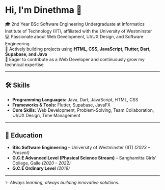 # Hi, I'm Dinethma 👋

🎓 2nd Year BSc Software Engineering Undergraduate at Informatics Institute of Technology (IIT), affiliated with the University of Westminster  
💻 Passionate about Web Development, UI/UX Design, and Software Engineering  
🚀 Actively building projects using **HTML, CSS, JavaScript, Flutter, Dart, Supabase, and Java**  
🌱 Eager to contribute as a Web Developer and continuously grow my technical expertise  

---

## 🛠 Skills
- **Programming Languages:** Java, Dart, JavaScript, HTML, CSS  
- **Frameworks & Tools:** Flutter, Supabase, JavaFX  
- **Core Skills:** Web Development, Problem-Solving, Team Collaboration, UI/UX Design, Time Management  

---


## 📖 Education
- **BSc Software Engineering** – University of Westminster (IIT) *(2023 – Present)*  
- **G.C.E Advanced Level (Physical Science Stream)** – Sanghamitta Girls’ College, Galle *(2020 – 2022)*  
- **G.C.E Ordinary Level** *(2019)*  

---


✨ *Always learning, always building innovative solutions.*  
